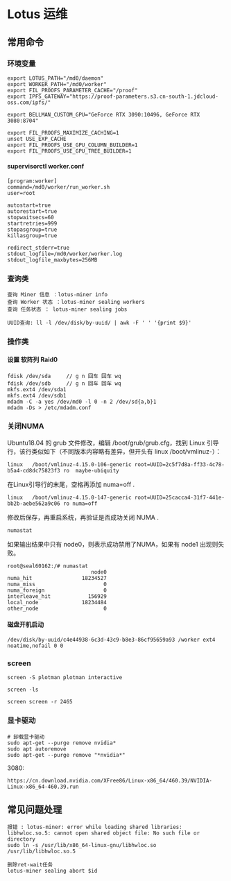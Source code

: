# Lotus 运维

## 常用命令

### 环境变量

```
export LOTUS_PATH="/md0/daemon"
export WORKER_PATH="/md0/worker"
export FIL_PROOFS_PARAMETER_CACHE="/proof"
export IPFS_GATEWAY="https://proof-parameters.s3.cn-south-1.jdcloud-oss.com/ipfs/"

export BELLMAN_CUSTOM_GPU="GeForce RTX 3090:10496, GeForce RTX 3080:8704"

export FIL_PROOFS_MAXIMIZE_CACHING=1
unset USE_EXP_CACHE
export FIL_PROOFS_USE_GPU_COLUMN_BUILDER=1
export FIL_PROOFS_USE_GPU_TREE_BUILDER=1
```
#### supervisorctl worker.conf
```
[program:worker]
command=/md0/worker/run_worker.sh
user=root

autostart=true
autorestart=true
stopwaitsecs=60
startretries=999
stopasgroup=true
killasgroup=true

redirect_stderr=true
stdout_logfile=/md0/worker/worker.log
stdout_logfile_maxbytes=256MB
```

### 查询类

```
查询 Miner 信息 ：lotus-miner info
查询 Worker 状态 ：lotus-miner sealing workers
查询 任务状态 ： lotus-miner sealing jobs

UUID查询: ll -l /dev/disk/by-uuid/ | awk -F ' ' '{print $9}'
```

### 操作类

#### 设置 软阵列 Raid0
```
fdisk /dev/sda     // g n 回车 回车 wq
fdisk /dev/sdb     // g n 回车 回车 wq
mkfs.ext4 /dev/sda1
mkfs.ext4 /dev/sdb1
mdadm -C -a yes /dev/md0 -l 0 -n 2 /dev/sd{a,b}1
mdadm -Ds > /etc/mdadm.conf
```

### 关闭NUMA
Ubuntu18.04 的 grub 文件修改，编辑 /boot/grub/grub.cfg，找到 Linux 引导行，该行类似如下（不同版本内容略有差异，但开头有 linux /boot/vmlinuz-）：
```
linux   /boot/vmlinuz-4.15.0-106-generic root=UUID=2c5f7d8a-ff33-4c78-b5a4-cd8dc75823f3 ro  maybe-ubiquity
```
在Linux引导行的末尾，空格再添加 numa=off .

```
linux   /boot/vmlinuz-4.15.0-147-generic root=UUID=25cacca4-31f7-441e-bb2b-aebe562a9c06 ro numa=off
```

修改后保存，再重启系统，再验证是否成功关闭 NUMA .
```
numastat
```
如果输出结果中只有 node0，则表示成功禁用了NUMA，如果有 node1 出现则失败。

```
root@seal60162:/# numastat
                           node0
numa_hit                18234527
numa_miss                      0
numa_foreign                   0
interleave_hit            156929
local_node              18234484
other_node                     0
```

#### 磁盘开机启动
```
/dev/disk/by-uuid/c4e44938-6c3d-43c9-b8e3-86cf95659a93 /worker ext4 noatime,nofail 0 0
```
### screen

```
screen -S plotman plotman interactive

screen -ls

screen screen -r 2465
```


### 显卡驱动
```
# 卸载显卡驱动
sudo apt-get --purge remove nvidia*
sudo apt autoremove
sudo apt-get --purge remove "*nvidia*"
```

3080:
```
https://cn.download.nvidia.com/XFree86/Linux-x86_64/460.39/NVIDIA-Linux-x86_64-460.39.run
```

## 常见问题处理

```
报错 : lotus-miner: error while loading shared libraries: libhwloc.so.5: cannot open shared object file: No such file or directory
sudo ln -s /usr/lib/x86_64-linux-gnu/libhwloc.so /usr/lib/libhwloc.so.5
```

```
删除ret-wait任务
lotus-miner sealing abort $id
```
